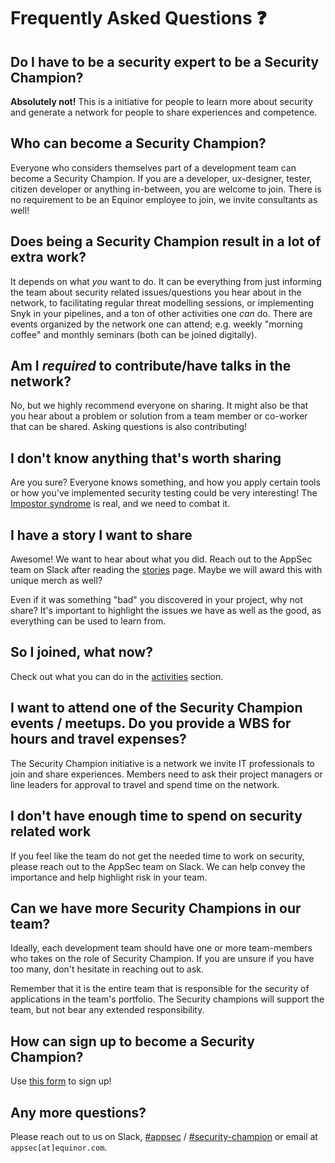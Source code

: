 # Frequently Asked Questions ❓

## Do I have to be a security expert to be a Security Champion?

**Absolutely not!** This is a initiative for people to learn more about security and generate a network for people to share experiences and competence.

## Who can become a Security Champion?

Everyone who considers themselves part of a development team can become a Security Champion. If you are a developer, ux-designer, tester, citizen developer or anything in-between, you are welcome to join. There is no requirement to be an Equinor employee to join, we invite consultants as well!

## Does being a Security Champion result in a lot of extra work?

It depends on what _you_ want to do. It can be everything from just informing the team about security related issues/questions you hear about in the network, to facilitating regular threat modelling sessions, or implementing Snyk in your pipelines, and a ton of other activities one _can_ do. There are events organized by the network one can attend; e.g. weekly "morning coffee" and monthly seminars (both can be joined digitally).

## Am I _required_ to contribute/have talks in the network?

No, but we highly recommend everyone on sharing. It might also be that you hear about a problem or solution from a team member or co-worker that can be shared. Asking questions is also contributing!

## I don't know anything that's worth sharing

Are you sure? Everyone knows something, and how you apply certain tools or how you've implemented security testing could be very interesting! The [Impostor syndrome](https://en.wikipedia.org/wiki/Impostor_syndrome) is real, and we need to combat it.

## I have a story I want to share

Awesome! We want to hear about what you did. Reach out to the AppSec team on Slack after reading the [stories](./stories/index.md) page. Maybe we will award this with unique merch as well?

Even if it was something "bad" you discovered in your project, why not share? It's important to highlight the issues we have as well as the good, as everything can be used to learn from.

## So I joined, what now?

Check out what you can do in the [activities](./2-security_champion_activities.md) section.

## I want to attend one of the Security Champion events / meetups. Do you provide a WBS for hours and travel expenses?

The Security Champion initiative is a network we invite IT professionals to join and share experiences. Members need to ask their project managers or line leaders for approval to travel and spend time on the network.

## I don't have enough time to spend on security related work

If you feel like the team do not get the needed time to work on security, please reach out to the AppSec team on Slack. We can help convey the importance and help highlight risk in your team.

## Can we have more Security Champions in our team?

Ideally, each development team should have one or more team-members who takes on the role of Security Champion. If you are unsure if you have too many, don't hesitate in reaching out to ask.

Remember that it is the entire team that is responsible for the security of applications in the team's portfolio. The Security champions will support the team, but not bear any extended responsibility.

## How can sign up to become a Security Champion?

Use [this form](https://forms.office.com/r/3C2vwEh2i0) to sign up!

## Any more questions?

Please reach out to us on Slack, [#appsec](https://app.slack.com/client/T02JL00JU/CMM6FSW5V) / [#security-champion](https://equinor.slack.com/archives/C036HGPBJ04) or email at ``appsec[at]equinor.com``.
